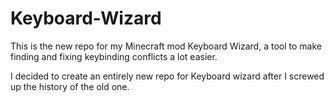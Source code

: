 # Keyboard-Wizard
This is the new repo for my Minecraft mod Keyboard Wizard, a tool to make finding and fixing keybinding conflicts a lot easier.

I decided to create an entirely new repo for Keyboard wizard after I screwed up the history of the old one.
